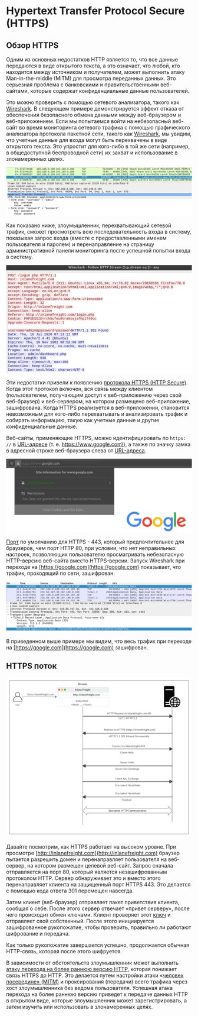 # Hypertext Transfer Protocol Secure \(HTTPS\)

## Обзор HTTPS

Одним из основных недостатков HTTP является то, что все данные передаются в виде открытого текста, а это означает, что любой, кто находится между источником и получателем, может выполнить атаку Man-in-the-middle \(MiTM\) для просмотра переданных данных. Это серьезная проблема с банковскими и правительственными веб-сайтами, которые содержат конфиденциальные данные пользователей.

Это можно проверить с помощью сетевого анализатора, такого как [Wireshark](https://en.wikipedia.org/wiki/Wireshark). В следующем примере демонстрируется эффект отказа от обеспечения безопасного обмена данными между веб-браузером и веб-приложением. Если мы попытаемся войти на небезопасный веб-сайт во время мониторинга сетевого трафика с помощью графического анализатора протокола пакетной сети, такого как [Wireshark](https://en.wikipedia.org/wiki/Wireshark), мы увидим, что учетные данные для входа могут быть перехвачены в виде открытого текста. Это упростит для кого-либо в той же сети \(например, в общедоступной беспроводной сети\) их захват и использование в злонамеренных целях.

![](../../.gitbook/assets/image%20%2811%29.png)

Как показано ниже, злоумышленник, перехватывающий сетевой трафик, сможет просмотреть всю последовательность входа в систему, показывая запрос входа \(вместе с предоставленными именем пользователя и паролем\) и перенаправление на страницу административной панели мониторинга после успешной попытки входа в систему.

![](../../.gitbook/assets/image%20%2810%29.png)

Эти недостатки привели к появлению [протокола HTTPS \(HTTP Secure\)](https://tools.ietf.org/html/rfc2660). Когда этот протокол включен, вся связь между клиентом \(пользователем, получающим доступ к веб-приложению через свой веб-браузер\) и веб-сервером, на котором размещено веб-приложение, зашифрована. Когда HTTPS реализуется в веб-приложении, становится невозможным для кого-либо перехватывать и анализировать трафик и собирать информацию, такую как учетные данные и другие конфиденциальные данные.

Веб-сайты, применяющие HTTPS, можно идентифицировать по `https: //` в [URL-адресе](https://en.wikipedia.org/wiki/URL) \(т. е. https://www.google.com\), а также по значку замка в адресной строке веб-браузера слева от [URL-адреса](https://en.wikipedia.org/wiki/URL).

![](../../.gitbook/assets/image%20%2813%29.png)

[Порт](https://en.wikipedia.org/wiki/Port_%28computer_networking%29) по умолчанию для HTTPS - 443, который предпочтительнее для браузеров, чем порт HTTP 80, при условии, что нет неправильных настроек, позволяющих пользователю просматривать небезопасную HTTP-версию веб-сайта вместо HTTPS-версии. Запуск Wireshark при переходе на [https://google.com](https://google.com) показывает, что трафик, проходящий по сети, зашифрован.

![](../../.gitbook/assets/image%20%2812%29.png)

В приведенном выше примере мы видим, что весь трафик при переходе на [https://google.com](https://google.com) зашифрован.

## HTTPS поток

![](../../.gitbook/assets/image%20%289%29.png)

Давайте посмотрим, как HTTPS работает на высоком уровне. При просмотре [http://inlanefreight.com](http://inlanefreight.com) браузер пытается разрешить домен и перенаправляет пользователя на веб-сервер, на котором размещен целевой веб-сайт. Запрос сначала отправляется на порт 80, который является незашифрованным протоколом HTTP. Сервер обнаруживает это и вместо этого перенаправляет клиента на защищенный порт HTTPS 443. Это делается с помощью кода ответа 301 перемещен навсегда.

Затем клиент \(веб-браузер\) отправляет пакет приветствия клиента, сообщая о себе. После этого сервер отвечает «привет серверу», после чего происходит обмен ключами. Клиент проверяет этот [ключ](https://www.cloudflare.com/learning/ssl/what-happens-in-a-tls-handshake) и отправляет свой собственный. После этого инициируется зашифрованное рукопожатие, чтобы проверить, правильно ли работают шифрование и передача.

Как только рукопожатие завершается успешно, продолжается обычная HTTP-связь, которая после этого шифруется. 

В зависимости от обстоятельств злоумышленник может выполнить [атаку перехода на более раннюю версию HTTP](https://ru.other.wiki/wiki/Downgrade_attack), которая понижает связь HTTPS до HTTP. Это делается путем настройки атаки «[человек посередине» \(MITM\)](https://ru.wikipedia.org/wiki/%D0%90%D1%82%D0%B0%D0%BA%D0%B0_%D0%BF%D0%BE%D1%81%D1%80%D0%B5%D0%B4%D0%BD%D0%B8%D0%BA%D0%B0) и проксирования \(передачи\) всего трафика через хост злоумышленника без ведома пользователя. Успешная атака перехода на более раннюю версию приведет к передаче данных HTTP в открытом виде, которые злоумышленник может зарегистрировать, а затем изучить или использовать в злонамеренных целях.

